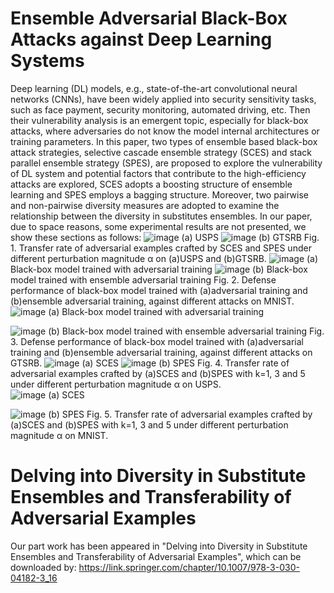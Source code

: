 # Ensemble Adversarial Black-Box Attacks against Deep Learning Systems
Deep learning (DL) models, e.g., state-of-the-art convolutional neural networks (CNNs), have been widely applied into security sensitivity tasks, such as face payment, security monitoring, automated driving, etc. Then their vulnerability analysis is an emergent topic, especially for black-box attacks, where adversaries do not know the model internal architectures or training parameters. In this paper, two types of ensemble based black-box attack strategies, selective cascade ensemble strategy (SCES) and stack parallel ensemble strategy (SPES), are proposed to explore the vulnerability of DL system and potential factors that contribute to the high-efficiency attacks are explored, SCES adopts a boosting structure of ensemble learning and SPES employs a bagging structure. Moreover, two pairwise and non-pairwise diversity measures are adopted to examine the relationship between the diversity in substitutes ensembles.
In our paper, due to space reasons, some experimental results are not presented, we show these sections as follows:
![image](https://github.com/HangJie720/Ensemble_Adversarial_Attack/blob/master/img/1.png)
(a) USPS
![image](https://github.com/HangJie720/Ensemble_Adversarial_Attack/blob/master/img/2.png)
(b) GTSRB
Fig. 1. Transfer rate of adversarial examples crafted by SCES and SPES under different perturbation magnitude α on (a)USPS and (b)GTSRB.
 ![image](https://github.com/HangJie720/Ensemble_Adversarial_Attack/blob/master/img/3.png)
(a) Black-box model trained with adversarial training
 ![image](https://github.com/HangJie720/Ensemble_Adversarial_Attack/blob/master/img/4.png)
(b) Black-box model trained with ensemble adversarial training
Fig. 2. Defense performance of black-box model trained with (a)adversarial training and (b)ensemble adversarial training, against different attacks on MNIST.  
 ![image](https://github.com/HangJie720/Ensemble_Adversarial_Attack/blob/master/img/5.png)
(a) Black-box model trained with adversarial training

 ![image](https://github.com/HangJie720/Ensemble_Adversarial_Attack/blob/master/img/6.png)
(b) Black-box model trained with ensemble adversarial training
Fig. 3. Defense performance of black-box model trained with (a)adversarial training and (b)ensemble adversarial training, against different attacks on GTSRB. 
 ![image](https://github.com/HangJie720/Ensemble_Adversarial_Attack/blob/master/img/7.png)
(a) SCES
 ![image](https://github.com/HangJie720/Ensemble_Adversarial_Attack/blob/master/img/8.png)
(b) SPES
Fig. 4. Transfer rate of adversarial examples crafted by (a)SCES and (b)SPES with k=1, 3 and 5 under different perturbation magnitude α on USPS.  
 ![image](https://github.com/HangJie720/Ensemble_Adversarial_Attack/blob/master/img/9.png)
   (a) SCES

 ![image](https://github.com/HangJie720/Ensemble_Adversarial_Attack/blob/master/img/10.png)
(b) SPES
Fig. 5. Transfer rate of adversarial examples crafted by (a)SCES and (b)SPES with k=1, 3 and 5 under different perturbation magnitude α on MNIST.  


# Delving into Diversity in Substitute Ensembles and Transferability of Adversarial Examples
Our part work has been appeared in "Delving into Diversity in Substitute Ensembles and Transferability of Adversarial Examples", which can be downloaded by: https://link.springer.com/chapter/10.1007/978-3-030-04182-3_16
